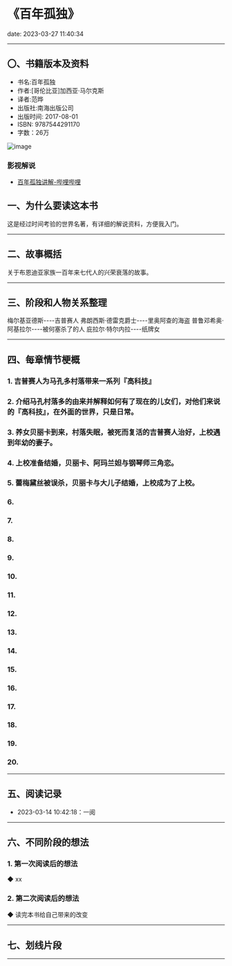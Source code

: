 # 《百年孤独》
date: 2023-03-27 11:40:34

---

## 〇、书籍版本及资料

- 书名:百年孤独
- 作者:[哥伦比亚]加西亚·马尔克斯
- 译者:范晔
- 出版社:南海出版公司
- 出版时间: 2017-08-01
- ISBN: 9787544291170
- 字数：26万

![image](https://s1.ax1x.com/2023/03/30/pp2P3ff.jpg)

### 影视解说

- [百年孤独讲解-哔哩哔哩](https://www.bilibili.com/video/BV1c3411m7k5)

## 一、为什么要读这本书

这是经过时间考验的世界名著，有详细的解说资料，方便我入门。

---

## 二、故事概括

关于布恩迪亚家族一百年来七代人的兴荣衰落的故事。

---

## 三、阶段和人物关系整理


梅尔基亚德斯----吉普赛人
弗朗西斯·德雷克爵士----里奥阿查的海盗
普鲁邓希奥·阿基拉尔----被何塞杀了的人
庇拉尔·特尔内拉----纸牌女

---

## 四、每章情节梗概


### 1. 吉普赛人为马孔多村落带来一系列『高科技』
### 2. 介绍马孔村落多的由来并解释如何有了现在的儿女们，对他们来说的『高科技』，在外面的世界，只是日常。
### 3. 养女贝丽卡到来，村落失眠，被死而复活的吉普赛人治好，上校遇到年幼的妻子。
### 4. 上校准备结婚，贝丽卡、阿玛兰妲与钢琴师三角恋。
### 5. 蕾梅黛丝被误杀，贝丽卡与大儿子结婚，上校成为了上校。
### 6. 
### 7. 
### 8. 
### 9. 
### 10. 
### 11. 
### 12. 
### 13. 
### 14. 
### 15. 
### 16. 
### 17. 
### 18. 
### 19. 
### 20. 



---

## 五、阅读记录

- 2023-03-14 10:42:18：一阅

---


## 六、不同阶段的想法

### 1. 第一次阅读后的想法

◆ xx



### 2. 第二次阅读后的想法


◆ 读完本书给自己带来的改变

---

## 七、划线片段



---
